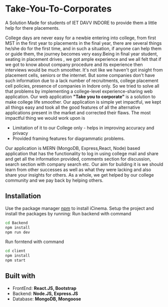 # Take-You-To-Corporates

A Solution Made for students of IET DAVV INDORE to provide them a little help for there placements.

College days are never easy for a newbie entering into college, from first MST in the first year to placements in the final year, there are several things he/she 
do for the first time, and in such a situation, if anyone can help them or guide them, the journey becomes very easy.Being in final year student, seating in placement drives 
, we got ample experience and we all felt that if we got to know about company procedure and its experience then interviews would be much smoother. It's not like we haven't
got insight from placement cells, seniors or the internet. But some companies don't have such information due to a lack number of recruitments, college placement cell 
policies, presence of companies in Indore only. So we tried to solve all that problems by implementing a college-level experience-sharing web application. Our web application
<b> "Take you to corporate" </b> is a solution to make college life smoother. Our application is simple yet impactful, we kept all things easy and took all the good features 
of all the alternative applications present in the market and corrected their flaws. The most impactful thing we would work upon is 
<ul>
<li> Limitation of it to our College only - helps in improving accuracy and privacy </li>
<li> Provided framing features for diagrammatic problems. </li>
</ul>

Our application is MERN (MongoDB, Express,React, Node) based application that has the functionality to log in using college mail and share and get all the information
provided, comments section for discussion, search section with company search etc. Our aim for building it is we should learn from other successes as well as what they 
were lacking and also share your insights for others. As a whole, we get helped by our college community and we pay back by helping others.

<h2>Installation </h2>

Use the package manager [npm](https://www.npmjs.com/) to install iCinema.
Setup the project and install the packages by running: 
 Run backend with command
```bash
cd Backend
npm install
npm run dev
```
 Run forntend with command
```bash
cd client
npm install
npm start
```
 
<h2> Built with  </h2>
<ul>
  <li>FrontEnd: <b> React.JS, Bootstrap </b></li>
  <li>Backend:  <b> Node.JS, Express.JS </b> </li>
  <li>Database: <b> MongoDB, Mongoose </b> </li>
</ul>



